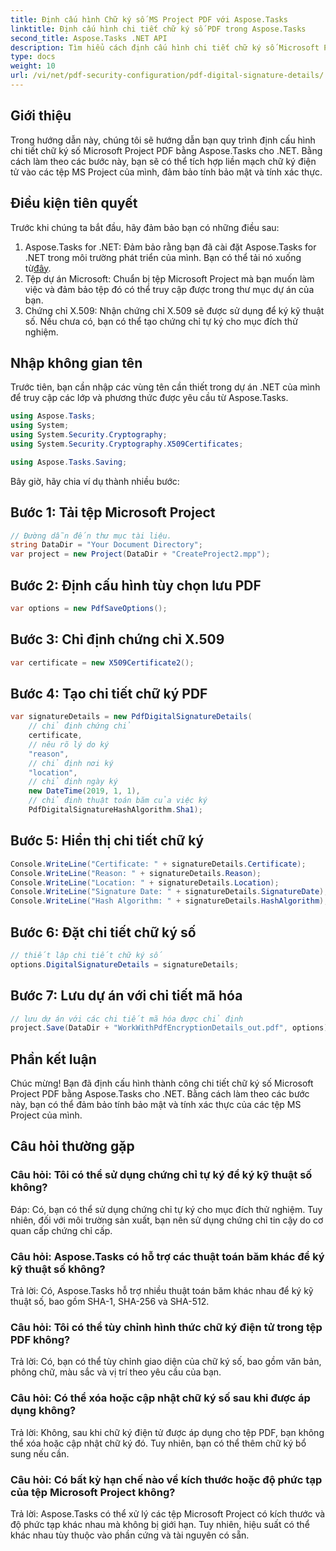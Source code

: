 ```yaml
---
title: Định cấu hình Chữ ký số MS Project PDF với Aspose.Tasks
linktitle: Định cấu hình chi tiết chữ ký số PDF trong Aspose.Tasks
second_title: Aspose.Tasks .NET API
description: Tìm hiểu cách định cấu hình chi tiết chữ ký số Microsoft Project PDF bằng Aspose.Tasks cho .NET. Đảm bảo tính bảo mật và tính xác thực của các tệp dự án của bạn.
type: docs
weight: 10
url: /vi/net/pdf-security-configuration/pdf-digital-signature-details/
---
```

## Giới thiệu
Trong hướng dẫn này, chúng tôi sẽ hướng dẫn bạn quy trình định cấu hình chi tiết chữ ký số Microsoft Project PDF bằng Aspose.Tasks cho .NET. Bằng cách làm theo các bước này, bạn sẽ có thể tích hợp liền mạch chữ ký điện tử vào các tệp MS Project của mình, đảm bảo tính bảo mật và tính xác thực.
## Điều kiện tiên quyết
Trước khi chúng ta bắt đầu, hãy đảm bảo bạn có những điều sau:
1.  Aspose.Tasks for .NET: Đảm bảo rằng bạn đã cài đặt Aspose.Tasks for .NET trong môi trường phát triển của mình. Bạn có thể tải nó xuống từ[đây](https://releases.aspose.com/tasks/net/).
2. Tệp dự án Microsoft: Chuẩn bị tệp Microsoft Project mà bạn muốn làm việc và đảm bảo tệp đó có thể truy cập được trong thư mục dự án của bạn.
3. Chứng chỉ X.509: Nhận chứng chỉ X.509 sẽ được sử dụng để ký kỹ thuật số. Nếu chưa có, bạn có thể tạo chứng chỉ tự ký cho mục đích thử nghiệm.
## Nhập không gian tên
Trước tiên, bạn cần nhập các vùng tên cần thiết trong dự án .NET của mình để truy cập các lớp và phương thức được yêu cầu từ Aspose.Tasks.
```csharp
using Aspose.Tasks;
using System;
using System.Security.Cryptography;
using System.Security.Cryptography.X509Certificates;

using Aspose.Tasks.Saving;
```
Bây giờ, hãy chia ví dụ thành nhiều bước:
## Bước 1: Tải tệp Microsoft Project
```csharp
// Đường dẫn đến thư mục tài liệu.
string DataDir = "Your Document Directory";
var project = new Project(DataDir + "CreateProject2.mpp");
```
## Bước 2: Định cấu hình tùy chọn lưu PDF
```csharp
var options = new PdfSaveOptions();
```
## Bước 3: Chỉ định chứng chỉ X.509
```csharp
var certificate = new X509Certificate2();
```
## Bước 4: Tạo chi tiết chữ ký PDF
```csharp
var signatureDetails = new PdfDigitalSignatureDetails(
    // chỉ định chứng chỉ
    certificate,
    // nêu rõ lý do ký
    "reason",
    // chỉ định nơi ký
    "location",
    // chỉ định ngày ký
    new DateTime(2019, 1, 1),
    // chỉ định thuật toán băm của việc ký
    PdfDigitalSignatureHashAlgorithm.Sha1);
```
## Bước 5: Hiển thị chi tiết chữ ký
```csharp
Console.WriteLine("Certificate: " + signatureDetails.Certificate);
Console.WriteLine("Reason: " + signatureDetails.Reason);
Console.WriteLine("Location: " + signatureDetails.Location);
Console.WriteLine("Signature Date: " + signatureDetails.SignatureDate);
Console.WriteLine("Hash Algorithm: " + signatureDetails.HashAlgorithm);
```
## Bước 6: Đặt chi tiết chữ ký số
```csharp
// thiết lập chi tiết chữ ký số
options.DigitalSignatureDetails = signatureDetails;
```
## Bước 7: Lưu dự án với chi tiết mã hóa
```csharp
// lưu dự án với các chi tiết mã hóa được chỉ định
project.Save(DataDir + "WorkWithPdfEncryptionDetails_out.pdf", options);
```
## Phần kết luận
Chúc mừng! Bạn đã định cấu hình thành công chi tiết chữ ký số Microsoft Project PDF bằng Aspose.Tasks cho .NET. Bằng cách làm theo các bước này, bạn có thể đảm bảo tính bảo mật và tính xác thực của các tệp MS Project của mình.
## Câu hỏi thường gặp
### Câu hỏi: Tôi có thể sử dụng chứng chỉ tự ký để ký kỹ thuật số không?
Đáp: Có, bạn có thể sử dụng chứng chỉ tự ký cho mục đích thử nghiệm. Tuy nhiên, đối với môi trường sản xuất, bạn nên sử dụng chứng chỉ tin cậy do cơ quan cấp chứng chỉ cấp.
### Câu hỏi: Aspose.Tasks có hỗ trợ các thuật toán băm khác để ký kỹ thuật số không?
Trả lời: Có, Aspose.Tasks hỗ trợ nhiều thuật toán băm khác nhau để ký kỹ thuật số, bao gồm SHA-1, SHA-256 và SHA-512.
### Câu hỏi: Tôi có thể tùy chỉnh hình thức chữ ký điện tử trong tệp PDF không?
Trả lời: Có, bạn có thể tùy chỉnh giao diện của chữ ký số, bao gồm văn bản, phông chữ, màu sắc và vị trí theo yêu cầu của bạn.
### Câu hỏi: Có thể xóa hoặc cập nhật chữ ký số sau khi được áp dụng không?
Trả lời: Không, sau khi chữ ký điện tử được áp dụng cho tệp PDF, bạn không thể xóa hoặc cập nhật chữ ký đó. Tuy nhiên, bạn có thể thêm chữ ký bổ sung nếu cần.
### Câu hỏi: Có bất kỳ hạn chế nào về kích thước hoặc độ phức tạp của tệp Microsoft Project không?
Trả lời: Aspose.Tasks có thể xử lý các tệp Microsoft Project có kích thước và độ phức tạp khác nhau mà không bị giới hạn. Tuy nhiên, hiệu suất có thể khác nhau tùy thuộc vào phần cứng và tài nguyên có sẵn.